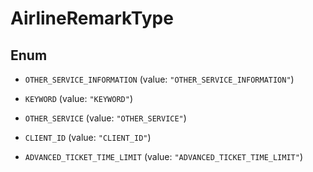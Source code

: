 

# AirlineRemarkType

## Enum


* `OTHER_SERVICE_INFORMATION` (value: `"OTHER_SERVICE_INFORMATION"`)

* `KEYWORD` (value: `"KEYWORD"`)

* `OTHER_SERVICE` (value: `"OTHER_SERVICE"`)

* `CLIENT_ID` (value: `"CLIENT_ID"`)

* `ADVANCED_TICKET_TIME_LIMIT` (value: `"ADVANCED_TICKET_TIME_LIMIT"`)



